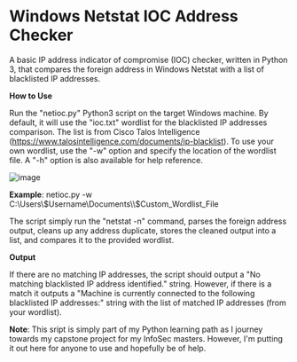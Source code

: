 # Windows Netstat IOC Address Checker
A basic IP address indicator of compromise (IOC) checker, written in Python 3, that compares the foreign address in Windows Netstat with a list of blacklisted IP addresses.

**How to Use**

Run the "netioc.py" Python3 script on the target Windows machine. By default, it will use the "ioc.txt" wordlist for the blacklisted IP addresses comparison. The list is from Cisco Talos Intelligence (https://www.talosintelligence.com/documents/ip-blacklist). 
To use your own wordlist, use the "-w" option and specify the location of the wordlist file. A "-h" option is also available for help reference.

![image](https://github.com/UncleSocks/win-netstat-ioc-address-checker/assets/79778613/9d6550ae-c38c-4441-ab87-253c26734898)



**Example**:
netioc.py -w C:\Users\\$Username\Documents\\$Custom_Wordlist_File

The script simply run the "netstat -n" command, parses the foreign address output, cleans up any address duplicate, stores the cleaned output into a list, and compares it to the provided wordlist.

**Output**

If there are no matching IP addresses, the script should output a "No matching blacklisted IP address identified." string. However, if there is a match it outputs a "Machine is currently connected to the following blacklisted IP addresses:" string with the list of matched IP addresses (from your wordlist).

**Note**: This sript is simply part of my Python learning path as I journey towards my capstone project for my InfoSec masters. However, I'm putting it out here for anyone to use and hopefully be of help.
